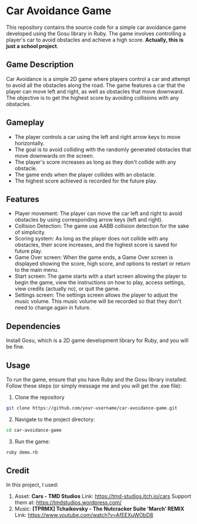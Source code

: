 # Car Avoidance Game
This repository contains the source code for a simple car avoidance game developed using the Gosu library in Ruby. The game involves controlling a player's car to avoid obstacles and achieve a high score. __Actually, this is just a school project__.
## Game Description
Car Avoidance is a simple 2D game where players control a car and attempt to avoid all the obstacles along the road. The game features a car that the player can move left and right, as well as obstacles that move downward. The objective is to get the highest score by avoiding collisions with any obstacles.
## Gameplay
- The player controls a car using the left and right arrow keys to move horizontally.
- The goal is to avoid colliding with the randomly generated obstacles that move downwards on the screen.
- The player's score increases as long as they don't collide with any obstacle.
- The game ends when the player collides with an obstacle.
- The highest score achieved is recorded for the future play.
## Features
- Player movement: The player can move the car left and right to avoid obstacles by using corresponding arrow keys (left and right).
- Collision Detection: The game use AABB collision detection for the sake of simplicity.
- Scoring system: As long as the player does not collide with any obstacles, their score increases, and the highest score is saved for future play.
- Game Over screen: When the game ends, a Game Over screen is displayed showing the score, high score, and options to restart or return to the main menu.
- Start screen: The game starts with a start screen allowing the player to begin the game, view the instructions on how to play, access settings, view credits (actually no), or quit the game.
- Settings screen: The settings screen allows the player to adjust the music volume. This music volume will be recorded so that they don't need to change again in future.
## Dependencies
Install Gosu, which is a 2D game development library for Ruby, and you will be fine.
## Usage
To run the game, ensure that you have Ruby and the Gosu library installed. Follow these steps (or simply message me and you will get the .exe file):
1. Clone the repository
```bash
git clone https://github.com/your-username/car-avoidance-game.git
```
2. Navigate to the project directory:
```bash
cd car-avoidance-game
```
3. Run the game:
```bash
ruby demo.rb
```
## Credit
In this project, I used:
1. Asset: __Cars - TMD Studios__
Link: https://tmd-studios.itch.io/cars
Support them at: https://tmdstudios.wordpress.com/
2. Music: __[TPRMX] Tchaikovsky - The Nutcracker Suite 'March' REMIX__
Link: https://www.youtube.com/watch?v=AfEEXuWObD8
